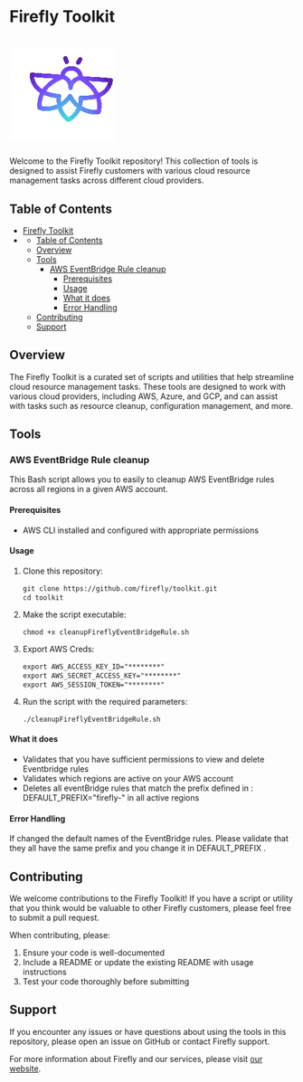 # Firefly Toolkit
# ![Firefly Logo](firefly.gif)


Welcome to the Firefly Toolkit repository! This collection of tools is designed to assist Firefly customers with various cloud resource management tasks across different cloud providers.

## Table of Contents

- [Firefly Toolkit](#firefly-toolkit)
- [](#)
  - [Table of Contents](#table-of-contents)
  - [Overview](#overview)
  - [Tools](#tools)
    - [AWS EventBridge Rule cleanup](#aws-eventbridge-rule-cleanup)
      - [Prerequisites](#prerequisites)
      - [Usage](#usage)
      - [What it does](#what-it-does)
      - [Error Handling](#error-handling)
  - [Contributing](#contributing)
  - [Support](#support)

## Overview

The Firefly Toolkit is a curated set of scripts and utilities that help streamline cloud resource management tasks. These tools are designed to work with various cloud providers, including AWS, Azure, and GCP, and can assist with tasks such as resource cleanup, configuration management, and more.

## Tools

### AWS EventBridge Rule cleanup

This Bash script allows you to easily to cleanup AWS EventBridge rules across all regions in a given AWS account.

#### Prerequisites

- AWS CLI installed and configured with appropriate permissions

#### Usage

1. Clone this repository:
   ```
   git clone https://github.com/firefly/toolkit.git
   cd toolkit
   ```

2. Make the script executable:
   ```
   chmod +x cleanupFireflyEventBridgeRule.sh
   ```
3. Export AWS Creds:
   ```
   export AWS_ACCESS_KEY_ID="********"
   export AWS_SECRET_ACCESS_KEY="********"
   export AWS_SESSION_TOKEN="********"
   ```
4. Run the script with the required parameters:
   ```
   ./cleanupFireflyEventBridgeRule.sh
   ```

#### What it does

- Validates that you have sufficient permissions to view and delete Eventbridge rules
- Validates which regions are active on your AWS account 
- Deletes all eventBridge rules that match the prefix defined in : DEFAULT_PREFIX="firefly-" in all active regions

#### Error Handling

If changed the default names of the EventBridge rules. Please validate that they all have the same prefix and you change it in DEFAULT_PREFIX . 

## Contributing

We welcome contributions to the Firefly Toolkit! If you have a script or utility that you think would be valuable to other Firefly customers, please feel free to submit a pull request.

When contributing, please:

1. Ensure your code is well-documented
2. Include a README or update the existing README with usage instructions
3. Test your code thoroughly before submitting

## Support

If you encounter any issues or have questions about using the tools in this repository, please open an issue on GitHub or contact Firefly support.

For more information about Firefly and our services, please visit [our website](https://www.gofirefly.io/).